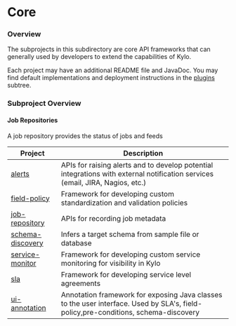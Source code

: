 Core
==========

### Overview

The subprojects in this subdirectory are core API frameworks that can generally used by developers to extend the capabilities of Kylo. 

Each project may have an additional README file and JavaDoc.  You may find default implementations and deployment instructions in the [plugins](../plugins) subtree.

### Subproject Overview

#### Job Repositories

A job repository provides the status of jobs and feeds

| Project        | Description           |
| ------------- |-------------|
| [alerts](alerts) | APIs for raising alerts and to develop potential integrations with external notification services (email, JIRA, Nagios, etc.)
| [field-policy](field-policy) | Framework for developing custom standardization and validation policies
| [job-repository](job-repository) | APIs for recording job metadata 
| [schema-discovery](schema-discovery) | Infers a target schema from sample file or database
| [service-monitor](service-monitor) | Framework for developing custom service monitoring for visibility in Kylo
| [sla](sla) | Framework for developing service level agreements
| [ui-annotation](ui-annotation) | Annotation framework for exposing Java classes to the user interface.  Used by SLA's, field-policy,pre-conditions, schema-discovery